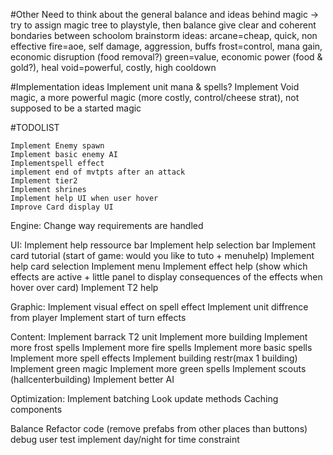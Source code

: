 #Other
Need to think about the general balance and ideas behind magic
-> try to assign magic tree to playstyle, then balance
give clear and coherent bondaries between schoolom
brainstorm ideas: 
	arcane=cheap, quick, non effective
	fire=aoe, self damage, aggression, buffs
	frost=control, mana gain, economic disruption (food removal?)
	green=value, economic power (food & gold?), heal
	void=powerful, costly, high cooldown

#Implementation ideas
Implement unit mana & spells?
Implement Void magic, a more powerful magic (more costly, control/cheese strat), not supposed to be a started magic



#TODOLIST

	Implement Enemy spawn
	Implement basic enemy AI
	Implementspell effect
	implement end of mvtpts after an attack
	Implement tier2
	Implement shrines 
	Implement help UI when user hover
	Improve Card display UI
	
Engine:
	Change way requirements are handled

UI:
	Implement help ressource bar
	Implement help selection bar
	Implement card tutorial (start of game: would you like to tuto + menuhelp)
	Implement help card selection
	Implement menu
	Implement effect help (show which effects are active + little panel to display consequences of the effects when hover over card)
Implement T2 help
	
Graphic:
	Implement visual effect on spell effect
Implement unit diffrence from player
Implement start of turn effects
	
Content:
	Implement barrack T2 unit
Implement more building
Implement more frost spells
Implement more fire spells
Implement more basic spells
Implement more spell effects
	Implement building restr(max 1 building)
	Implement green magic
Implement more green spells
Implement scouts (hallcenterbuilding)
Implement better AI

Optimization:
Implement batching
Look update methods
Caching components

Balance
Refactor code (remove prefabs from other places than buttons)
debug
user test
implement day/night for time constraint